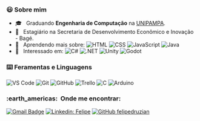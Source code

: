 <!--![](https://komarev.com/ghpvc/?username=felipedruzian&color=006bed)-->
<!--<img height="180em" align="right" src="https://github-readme-stats.vercel.app/api?username=felipedruzian&theme=nord&show_icons=true" />-->
<p align="center">
<h3> 😃 Sobre mim </h3>

- 🎓 &nbsp; Graduando **Engenharia de Computação** na <a href=https://unipampa.edu.br/portal/#>UNIPAMPA</a>.
- 💼 &nbsp; Estagiário na Secretaria de Desenvolvimento Econômico e Inovação - Bagé.
- 🌱 &nbsp; Aprendendo mais sobre: 
![HTML](https://img.shields.io/badge/-HTML-333333?style=flat&logo=html5&logoColor=E34F26)
![CSS](https://img.shields.io/badge/-CSS-333333?style=flat&logo=css3&logoColor=1572B6)
![JavaScript](https://img.shields.io/badge/-JavaScript-333333?style=flat&logo=javascript&logoColor=F7DF1E)
![Java](https://img.shields.io/badge/-Java-333333?style=flat&logo=oracle&logoColor=F80000)
- 🤔 &nbsp; Interessado em: 
![C#](https://img.shields.io/badge/-C%20Sharp-333333?style=flat&logo=csharp&logoColor=7957D5)
![.NET](https://img.shields.io/badge/-.NET-333333?style=flat&logo=dotnet&logoColor=512BD4)
![Unity](https://img.shields.io/badge/-Unity-333333?style=flat&logo=unity&logoColor=FFFFFF)
![Godot](https://img.shields.io/badge/-Godot%20Engine-333333?style=flat&logo=godotengine&logoColor=478CBF)

</p>

<p align="left">
<h3> ⌨️ Feramentas e Linguagens </h3>

![VS Code](https://img.shields.io/badge/-VS%20Code-333333?style=flat&logo=visual-studio-code&logoColor=007ACC)
![Git](https://img.shields.io/badge/-Git-333333?style=flat&logo=git)
![GitHub](https://img.shields.io/badge/-GitHub-333333?style=flat&logo=github)
![Trello](https://img.shields.io/badge/-Trello-333333?style=flat&logo=trello&logoColor=007ACC)
![C](https://img.shields.io/badge/-C-333333?style=flat&logo=C&logoColor=00599C)
![Arduino](https://img.shields.io/badge/-Arduino-333333?style=flat&logo=Arduino&logoColor=00979D)
</p>

<p align="left">
<h3> :earth_americas: &nbsp;Onde me encontrar: </h3> 

[![Gmail Badge](https://img.shields.io/badge/-felipebdruzian@gmail.com-EA4335?style=flat-square&logo=Gmail&logoColor=white&link=mailto:felipebdruzian@gmail.com)](mailto:felipebdruzian@gmail.com)
[![Linkedin: Felipe](https://img.shields.io/badge/-Felipe%20B%20Druzian-blue?style=flat-square&logo=Linkedin&logoColor=white&link=https://www.linkedin.com/in/felipedruzian/)](https://www.linkedin.com/in/felipedruzian/)
[![GitHub felipedruzian]( https://img.shields.io/github/followers/felipedruzian?label=follow&style=social)](https://github.com/felipedruzian)

</p>
